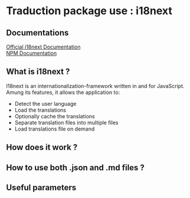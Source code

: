 # Traduction package use : i18next
## Documentations
[Official i18next Documentation](https://www.i18next.com/)  
[NPM Documentation](https://www.npmjs.com/package/i18next)

## What is i18next ?
I18next is an internationalization-framework written in and for JavaScript.  
Amung its features, it allows the application to:
* Detect the user language
* Load the translations
* Optionally cache the translations
* Separate translation files into multiple files
* Load translations file on demand

## How does it work ?

## How to use both .json and .md files ?

## Useful parameters
